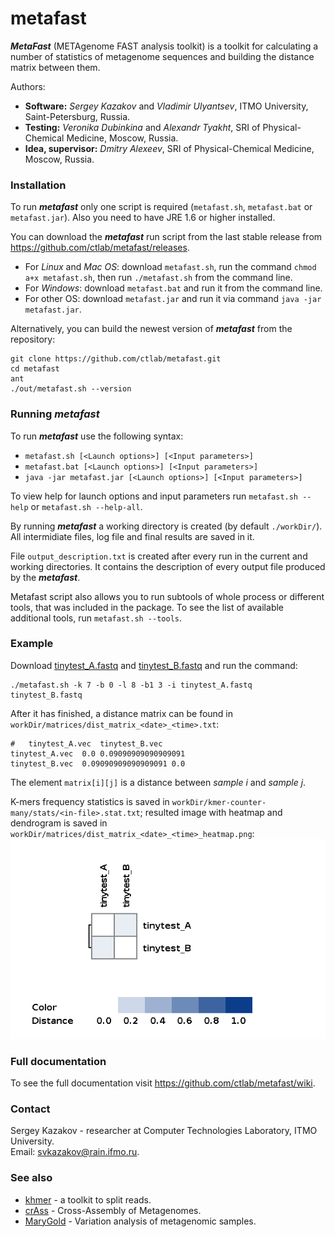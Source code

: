metafast
========

***MetaFast*** (METAgenome FAST analysis toolkit) is a toolkit for calculating a number of statistics 
of metagenome sequences and building the distance matrix between them.

Authors:
* **Software:** *Sergey Kazakov* and *Vladimir Ulyantsev*, ITMO University, Saint-Petersburg, Russia.
* **Testing:** *Veronika Dubinkina* and *Alexandr Tyakht*, SRI of Physical-Chemical Medicine, Moscow, Russia.
* **Idea, supervisor:** *Dmitry Alexeev*, SRI of Physical-Chemical Medicine, Moscow, Russia.


### Installation

To run ***metafast*** only one script is required (`metafast.sh`, `metafast.bat` or `metafast.jar`). 
Also you need to have JRE 1.6 or higher installed.

You can download the ***metafast*** run script from the last stable release from <https://github.com/ctlab/metafast/releases>.

* For *Linux* and *Mac OS*: download `metafast.sh`, run the command `chmod a+x metafast.sh`, then run `./metafast.sh` from the command line.
* For *Windows*: download `metafast.bat` and run it from the command line.
* For other OS: download `metafast.jar` and run it via command `java -jar metafast.jar`.


Alternatively, you can build the newest version of ***metafast*** from the repository:
~~~
git clone https://github.com/ctlab/metafast.git
cd metafast 
ant
./out/metafast.sh --version
~~~


### Running ***metafast***

To run ***metafast*** use the following syntax:
* `metafast.sh [<Launch options>] [<Input parameters>]`
* `metafast.bat [<Launch options>] [<Input parameters>]`
* `java -jar metafast.jar [<Launch options>] [<Input parameters>]`

To view help for launch options and input parameters run `metafast.sh --help` or `metafast.sh --help-all`.

By running ***metafast*** a working directory is created (by default `./workDir/`). 
All intermidiate files, log file and final results are saved in it. 

File `output_description.txt` is created after every run in the current and working directories. 
It contains the description of every output file produced by the ***metafast***.

Metafast script also allows you to run subtools of whole process or different tools, that was included in the package. 
To see the list of available additional tools, run `metafast.sh --tools`.


### Example

Download [tinytest_A.fastq](https://github.com/ctlab/metafast/raw/master/test_data/tinytest_A.fastq) and [tinytest_B.fastq](https://github.com/ctlab/metafast/raw/master/test_data/tinytest_B.fastq) and run the command:
~~~
./metafast.sh -k 7 -b 0 -l 8 -b1 3 -i tinytest_A.fastq tinytest_B.fastq
~~~

After it has finished, a distance matrix can be found in `workDir/matrices/dist_matrix_<date>_<time>.txt`:
~~~
#	tinytest_A.vec	tinytest_B.vec
tinytest_A.vec	0.0	0.09090909090909091
tinytest_B.vec	0.09090909090909091	0.0
~~~

The element `matrix[i][j]` is a distance between *sample i* and *sample j*.

K-mers frequency statistics is saved in `workDir/kmer-counter-many/stats/<in-file>.stat.txt`;
resulted image with heatmap and dendrogram is saved in `workDir/matrices/dist_matrix_<date>_<time>_heatmap.png`:
![Test heatmap](test_data/test_heatmap.png)


### Full documentation

To see the full documentation visit <https://github.com/ctlab/metafast/wiki>.


### Contact

Sergey Kazakov - researcher at Computer Technologies Laboratory, ITMO University.<br/>
Email: <a href="mailto:svkazakov@rain.ifmo.ru">svkazakov@rain.ifmo.ru</a>.


### See also

* [khmer](https://github.com/ged-lab/khmer) - a toolkit to split reads.
* [crAss](http://edwards.sdsu.edu/crass/) - Cross-Assembly of Metagenomes.
* [MaryGold](http://sourceforge.net/projects/metavar/) - Variation analysis of metagenomic samples.

